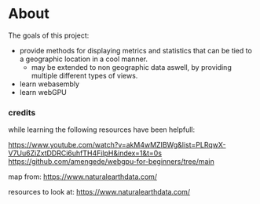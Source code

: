 # About

The goals of this project:
- provide methods for displaying metrics and statistics that can be tied to a geographic location in a cool manner.
  - may be extended to non geographic data aswell, by providing multiple different types of views.
- learn webasembly
- learn webGPU

### credits
while learning the following resources have been helpfull:

https://www.youtube.com/watch?v=akM4wMZIBWg&list=PLRqwX-V7Uu6ZiZxtDDRCi6uhfTH4FilpH&index=1&t=0s
https://github.com/amengede/webgpu-for-beginners/tree/main

map from:
https://www.naturalearthdata.com/

resources to look at:
https://www.naturalearthdata.com/